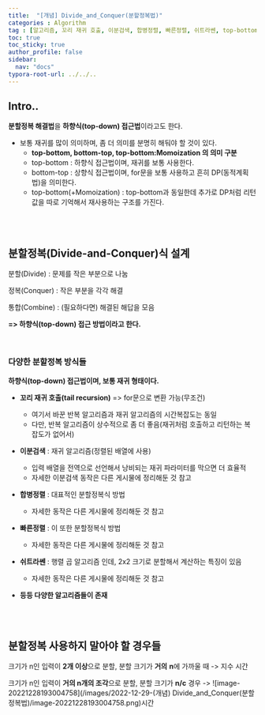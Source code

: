 ```yaml
---
title:  "[개념] Divide_and_Conquer(분할정복법)"
categories : Algorithm
tag : [알고리즘, 꼬리 재귀 호출, 이분검색, 합병정렬, 빠른정렬, 쉬트라쎈, top-bottom, top-down]
toc: true
toc_sticky: true
author_profile: false
sidebar:
  nav: "docs"
typora-root-url: ../../..
---
```




## Intro..

**분할정복 해결법**을 **하향식(top-down) 접근법**이라고도 한다.

* 보통 재귀를 많이 의미하며, 좀 더 의미를 분명히 해둬야 할 것이 있다.
  * **top-bottom, bottom-top, top-bottom:Momoization 의 의미 구분**
  * top-bottom : 하향식 접근법이며, 재귀를 보통 사용한다.
  * bottom-top : 상향식 접근법이며, for문을 보통 사용하고 흔히 DP(동적계획법)을 의미한다.
  * top-bottom(+Momoization) : top-bottom과 동일한데 추가로 DP처럼 리턴값을 따로 기억해서 재사용하는 구조를 가진다.

<br><br>

## 분할정복(Divide-and-Conquer)식 설계

분할(Divide) : 문제를 작은 부분으로 나눔

정복(Conquer) : 작은 부분을 각각 해결

통합(Combine) : (필요하다면) 해결된 해답을 모음

**=> 하향식(top-down) 접근 방법이라고 한다.**

<br>

### 다양한 분할정복 방식들

**하향식(top-down) 접근법이며, 보통 재귀 형태이다.**

* **꼬리 재귀 호출(tail recursion)** => for문으로 변환 가능(무조건)
  * 여기서 바꾼 반복 알고리즘과 재귀 알고리즘의 시간복잡도는 동일
  * 다만, 반복 알고리즘이 상수적으로 좀 더 좋음(재귀처럼 호출하고 리턴하는 복잡도가 없어서)
* **이분검색** : 재귀 알고리즘(정렬된 배열에 사용)
  * 입력 배열을 전역으로 선언해서 낭비되는 재귀 파라미터를 막으면 더 효율적
  * 자세한 이분검색 동작은 다른 게시물에 정리해둔 것 참고
* **합병정렬** : 대표적인 분할정복식 방법
  * 자세한 동작은 다른 게시물에 정리해둔 것 참고
* **빠른정렬** : 이 또한 분할정복식 방법
  * 자세한 동작은 다른 게시물에 정리해둔 것 참고
* **쉬트라쎈** : 행렬 곱 알고리즘 인데, 2x2 크기로 분할해서 계산하는 특징이 있음
  * 자세한 동작은 다른 게시물에 정리해둔 것 참고

* **등등 다양한 알고리즘들이 존재**

<br><br>

## 분할정복 사용하지 말아야 할 경우들

크기가 n인 입력이 **2개 이상**으로 분할, 분할 크기가 **거의** **n**에 가까울 때 -> 지수 시간

크기가 n인 입력이 **거의 n개의 조각**으로 분할, 분할 크기가 **n/c** 경우 -> ![image-20221228193004758](/images/2022-12-29-(개념) Divide_and_Conquer(분할정복법)/image-20221228193004758.png)시간





